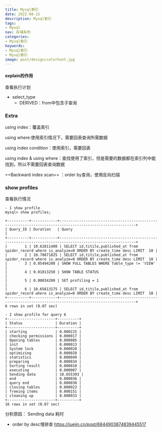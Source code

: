 ```yaml
---
title: Mysql索引
date: 2022-08-15
description: Mysql索引
tags:
- Mysql
nav: 存储系列
categories:
- Mysql索引
keywords:
- Mysql索引
- Mysql索引
image: post/design/colorhunt.jpg
---
```


#### explain的作用
查看执行计划

- select_type
    - DERIVED：from中包含子查询

### Extra
using index：覆盖索引

using where:使用索引情况下，需要回表查询所需数据

using index condition：使用索引，需要回表

using index & using where：查找使用了索引，但是需要的数据都在索引列中能找到，所以不需要回表查询数据

==Backward index scan== ：order by查询，使用反向扫描


### show profiles
查看执行情况
```
- 1 show profile
mysql> show profiles;

+----------+------------+---------------------------------------------------------------------------------------------------------+
| Query_ID | Duration   | Query                                                                                                   |
+----------+------------+---------------------------------------------------------------------------------------------------------+
|        1 | 10.62811400 | SELECT id,titile,published_at from spider_record where is_analyze=0 ORDER BY create_time desc LIMIT  10 |
|        2 | 10.78871825 | SELECT id,titile,published_at from spider_record where is_analyze=0 ORDER BY create_time desc LIMIT  10 |
|        3 | 0.05494200 | SHOW FULL TABLES WHERE Table_type != 'VIEW'                                                             |
|        4 | 0.01013250 | SHOW TABLE STATUS                                                                                       |
|        5 | 0.00034200 | SET profiling = 1                                                                                       |
|        6 | 10.65613175 | SELECT id,titile,published_at from spider_record where is_analyze=0 ORDER BY create_time desc LIMIT  10 |
+----------+------------+---------------------------------------------------------------------------------------------------------+
6 rows in set (0.07 sec)

- 2 show profile for query 6
+----------------------+----------+
| Status               | Duration |
+----------------------+----------+
| starting             | 0.000215 |
| checking permissions | 0.000017 |
| Opening tables       | 0.000085 |
| init                 | 0.000013 |
| System lock          | 0.000020 |
| optimizing           | 0.000020 |
| statistics           | 0.000049 |
| preparing            | 0.000034 |
| Sorting result       | 0.000010 |
| executing            | 0.000007 |
| Sending data         | 10.655393 |
| end                  | 0.000036 |
| query end            | 0.000030 |
| closing tables       | 0.000023 |
| freeing items        | 0.000151 |
| cleaning up          | 0.000033 |
+----------------------+----------+
16 rows in set (0.07 sec)
```
分析原因：  Sending data 耗时

- order by desc慢排查 https://juejin.cn/post/6844903874839445517